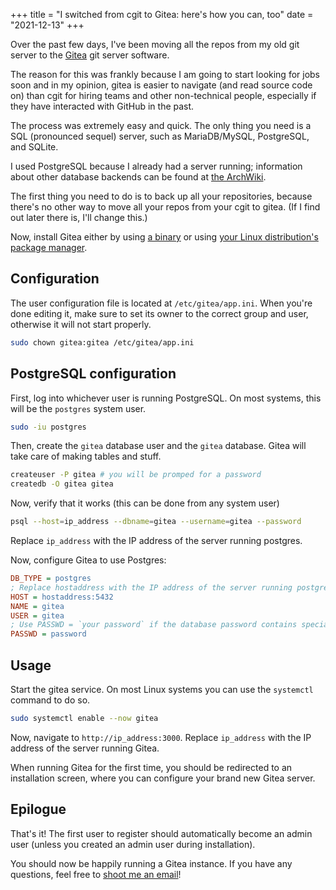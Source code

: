 +++
title = "I switched from cgit to Gitea: here's how you can, too"
date = "2021-12-13"
+++

Over the past few days, I've been moving all the repos from my old git server to the [Gitea](https://gitea.io) git server software.

The reason for this was frankly because I am going to start looking for jobs soon and in my opinion, gitea is easier to navigate (and read source code on) than cgit for hiring teams and other non-technical people, especially if they have interacted with GitHub in the past.

The process was extremely easy and quick. The only thing you need is a SQL (pronounced sequel) server, such as MariaDB/MySQL, PostgreSQL, and SQLite.

I used PostgreSQL because I already had a server running; information about other database backends can be found at [the ArchWiki](https://wiki.archlinux.org/title/Gitea).

The first thing you need to do is to back up all your repositories, because there's no other way to move all your repos from your cgit to gitea. (If I find out later there is, I'll change this.)

Now, install Gitea either by using [a binary](https://docs.gitea.io/en-us/install-from-binary/) or using [your Linux distribution's package manager](https://docs.gitea.io/en-us/install-from-package/).

## Configuration

The user configuration file is located at `/etc/gitea/app.ini`. When you're done editing it, make sure to set its owner to the correct group and user, otherwise it will not start properly.

```bash
sudo chown gitea:gitea /etc/gitea/app.ini
```

## PostgreSQL configuration

First, log into whichever user is running PostgreSQL. On most systems, this will be the `postgres` system user.

```bash
sudo -iu postgres
```

Then, create the `gitea` database user and the `gitea` database. Gitea will take care of making tables and stuff.

```bash
createuser -P gitea # you will be promped for a password
createdb -O gitea gitea
```

Now, verify that it works (this can be done from any system user)

```bash
psql --host=ip_address --dbname=gitea --username=gitea --password
```

Replace `ip_address` with the IP address of the server running postgres.

Now, configure Gitea to use Postgres:

```ini
DB_TYPE = postgres
; Replace hostaddress with the IP address of the server running postgres
HOST = hostaddress:5432
NAME = gitea
USER = gitea
; Use PASSWD = `your password` if the database password contains special characters
PASSWD = password
```

## Usage

Start the gitea service. On most Linux systems you can use the `systemctl` command to do so.

```bash
sudo systemctl enable --now gitea
```

Now, navigate to `http://ip_address:3000`. Replace `ip_address` with the IP address of the server running Gitea.

When running Gitea for the first time, you should be redirected to an installation screen, where you can configure your brand new Gitea server.

## Epilogue

That's it! The first user to register should automatically become an admin user (unless you created an admin user during installation).

You should now be happily running a Gitea instance. If you have any questions, feel free to [shoot me an email](mailto:yashkarandikar158@gmail.com)!









